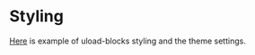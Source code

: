# Styling

[Here](../../blocks/themes/uc-basic/) is example of uload-blocks styling and the theme settings.
